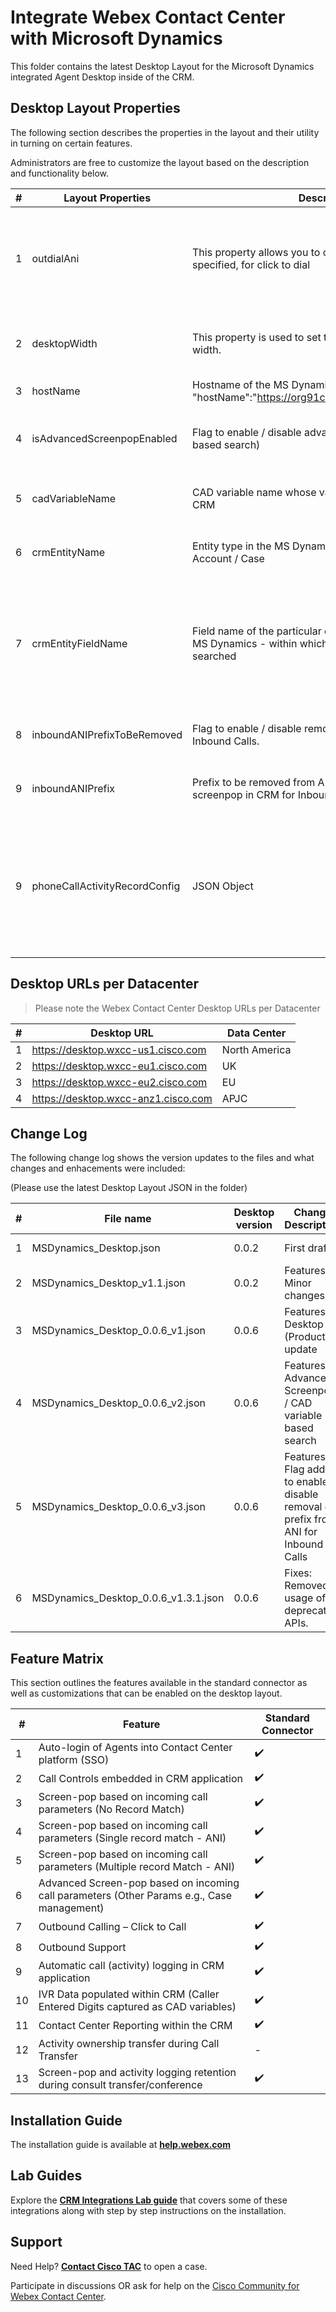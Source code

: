 # Integrate Webex Contact Center with Microsoft Dynamics

This folder contains the latest Desktop Layout for the Microsoft Dynamics integrated Agent Desktop inside of the CRM.

## Desktop Layout Properties

The following section describes the properties in the layout and their utility in turning on certain features.

Administrators are free to customize the layout based on the description and functionality below.

| #   | Layout Properties           | Description                                                                                                      | Functionality                                                                                                                                                                                                                           |
| --- | --------------------------- | ---------------------------------------------------------------------------------------------------------------- | --------------------------------------------------------------------------------------------------------------------------------------------------------------------------------------------------------------------------------------- |
| 1   | outdialAni                  | This property allows you to override the Outdial ANI specified, for click to dial                                | Optional field. The default Outdial ANI set on the tenant or Agent Profile will be used.                                                                                                                                                |
| 2   | desktopWidth                | This property is used to set the desktop connector width.                                                        | Optional field. Default desktop width will be considered.                                                                                                                                                                               |
| 3   | hostName                    | Hostname of the MS Dynamics Instance (Example : "hostName":"https://org91c3bc64.crm.dynamics.com/")              | Mandatory field.                                                                                                                                                                                                                        |
| 4   | isAdvancedScreenpopEnabled  | Flag to enable / disable advanced search (CAD variable based search)                                             | Mandatory field. The value should be either true or false.                                                                                                                                                                              |
| 5   | cadVariableName             | CAD variable name whose value is to be searched in the CRM                                                       | Mandatory field for advanced search.                                                                                                                                                                                                    |
| 6   | crmEntityName               | Entity type in the MS Dynamics. Example - Contact / Account / Case                                               | Mandatory field for advanced search.                                                                                                                                                                                                    |
| 7   | crmEntityFieldName          | Field name of the particular entity (crmEntityName) in MS Dynamics - within which the records are to be searched | Mandatory field for advanced search. Check [this](https://golive.anywhere365.io/platform_elements/webagent_for_dynamics365/scenarios/webagent_for_dynamcis365_cif_actions.html) for all the entity types and its associated field names |
| 8   | inboundANIPrefixToBeRemoved | Flag to enable / disable removal of prefix from ANI for Inbound Calls.                                           | Optional field. Default value will be false.                                                                                                                                                                                            |
| 9   | inboundANIPrefix            | Prefix to be removed from ANI for record match and screenpop in CRM for Inbound Calls. (Example : " "+1")        | Mandatory field for prefix removal.                                                                                                                                                                                                     |
| 9   | phoneCallActivityRecordConfig            | JSON Object     |    Desktop layout property to enable or disable automatic dispaly and creation of phone call activity record                                                                                                                                           |

## Desktop URLs per Datacenter

> Please note the Webex Contact Center Desktop URLs per Datacenter

| #   | Desktop URL                         | Data Center   |
| --- | ----------------------------------- | ------------- |
| 1   | https://desktop.wxcc-us1.cisco.com  | North America |
| 2   | https://desktop.wxcc-eu1.cisco.com  | UK            |
| 3   | https://desktop.wxcc-eu2.cisco.com  | EU            |
| 4   | https://desktop.wxcc-anz1.cisco.com | APJC          |

## Change Log

The following change log shows the version updates to the files and what changes and enhacements were included:

(Please use the latest Desktop Layout JSON in the folder)

| #   | File name                            | Desktop version | Change Description                                                                    | Change Date |
| --- | ------------------------------------ | --------------- | ------------------------------------------------------------------------------------- | ----------- |
| 1   | MSDynamics_Desktop.json              | 0.0.2           | First draft                                                                           | June 2021   |
| 2   | MSDynamics_Desktop_v1.1.json         | 0.0.2           | Features: Minor changes                                                               | August 2021 |
| 3   | MSDynamics_Desktop_0.0.6_v1.json     | 0.0.6           | Features: Desktop (Product) update                                                    | April 2022  |
| 4   | MSDynamics_Desktop_0.0.6_v2.json     | 0.0.6           | Features: Advanced Screenpop / CAD variable based search                              | June 2022   |
| 5   | MSDynamics_Desktop_0.0.6_v3.json     | 0.0.6           | Features: Flag added to enable / disable removal of prefix from ANI for Inbound Calls | Aug 2022    |
| 6   | MSDynamics_Desktop_0.0.6_v1.3.1.json | 0.0.6           | Fixes: Removed usage of deprecated APIs.                                              | Jan 2023    |

## Feature Matrix

This section outlines the features available in the standard connector as well as customizations that can be enabled on the desktop layout.

| #   | Feature​                                                                                    | Standard Connector |
| --- | ------------------------------------------------------------------------------------------- | ------------------ |
| 1   | Auto-login of Agents into Contact Center platform (SSO)​                                    | ✔️                 |
| 2   | Call Controls embedded in CRM application                                                   | ✔️                 |
| 3   | Screen-pop based on incoming call parameters (No Record Match)                              | ✔️                 |
| 4   | Screen-pop based on incoming call parameters (Single record match - ANI)​                   | ✔️                 |
| 5   | Screen-pop based on incoming call parameters (Multiple record Match - ANI)​                 | ✔️                 |
| 6   | Advanced Screen-pop based on incoming call parameters (Other Params e.g., Case management)​ | ✔️                 |
| 7   | Outbound Calling – Click to Call​                                                           | ✔️                 |
| 8   | Outbound Support                                                                            | ✔️                 |
| 9   | Automatic call (activity) logging in CRM application                                        | ✔️                 |
| 10  | IVR Data populated within CRM (Caller Entered Digits captured as CAD variables)​            | ✔️                 |
| 11  | Contact Center Reporting within the CRM​                                                    | ✔️                 |
| 12  | Activity ownership transfer during Call Transfer​                                           | -                  |
| 13  | Screen-pop and activity logging retention during consult transfer/conference​               | ✔️                 |

## Installation Guide

The installation guide is available at **[help.webex.com](https://help.webex.com/en-us/article/aw26j2/Integrate-Webex-Contact-Center-with-Microsoft-Dynamics-365)**

## Lab Guides

Explore the **[CRM Integrations Lab guide](https://wxcctechsummit.github.io/wxcclabguides/TechSummitRoW_2021/CRM.html)** that covers some of these integrations along with step by step instructions on the installation.

## Support

Need Help? **[Contact Cisco TAC](https://cisco.com/go/tac)** to open a case.

Participate in discussions OR ask for help on the [Cisco Community for Webex Contact Center](https://community.cisco.com/t5/contact-center/bd-p/5926-discussions-contact-center).

